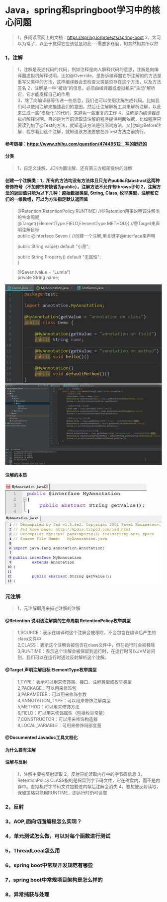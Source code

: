 # Java，spring和springboot学习中的核心问题
>1，多阅读官网上的文档：https://spring.io/projects/spring-boot
>2，太习以为常了，以至于觉得它应该就是如此---需要多琢磨，知其然知其所以然

### 1，注解
>1，注解是表述代码的代码，例如注释是向人解释代码的意思，注解是向编译器虚拟机解释说明，比如@Override，是告诉编译器它所注解的的方法是重写父类中的方法，这样编译器会去检查父类是否存在这个方法，以及方法签名
>2，注解是一种”被动“的信息，必须由编译器或虚拟机来“主动”解析它，它才能发挥自己的作用                       
>3，除了向编译器等传递一些信息，我们也可以使用注解生成代码。比如我们可以使用注解来描述我们的意图，然后让注解解析工具来解析注解，以此来生成一些”模板化“的代码，来避免一些重复的工作
>4，注解是向编译器虚拟机解释说明，目的是为当前读取该注解的程序提供判断依据，比如程序只要读到加了@Test的方法，就知道该方法是待测试方法，又比如@Before注解，程序看到这个注解，就知道该方法要放在@Test方法之前执行。               

#### 参考链接：https://www.zhihu.com/question/47449512　写的挺好的

#### 分类
>1，自定义注解、JDK内置注解、还有第三方框架提供的注解

#### 创建一个注解类：1，所有的方法均没有方法体且只允许public和abstract这两种修饰符号（不加修饰符缺省为public），注解方法不允许有throws子句 2，注解方法的返回值只能为以下几种：原始数据类型, String, Class, 枚举类型，注解和它们的一维数组，可以为方法指定默认返回值               
>@Retention(RetentionPolicy.RUNTIME) //@Retention用来说明该注解类的生命周期                 
>@Target({ElementType.FIELD,ElementType.METHOD}) //@Target来声明注解目标              
>public @interface Seven { //创建一个注解,用关键字@interface来声明            
>          
>    public String value() default "小黑";            
>            
>    public String Property() default "无属性";          
>}             


>@Seven(value = "Lumia")         
>private String name;               

![Alt text](./注解引用.jpg "注解引用")
![Alt text](./读取注解.jpg "读取注解")

#### 注解的本质
![Alt text](./注解的本质-注解定义.jpg "注解的本质-注解定义")
![Alt text](./注解的本质-注解的反编译.jpg "注解的本质-注解的反编译")


### 元注解
>1，元注解即用来描述注解的注解

#### @Retention 说明该注解类的生命周期 RetentionPolicy枚举类型
>1,SOURCE：表示在编译时这个注解会被移除，不会包含在编译后产生的class文件中               
>2,CLASS：表示这个注解会被包含在class文件中，但在运行时会被移除            
>3,RUNTIME：表示这个注解会被保留到运行时，在运行时可以JVM访问到，我们可以在运行时通过反射解析这个注解。                   

#### @Target 声明注解目标 ElementType枚举类型
>1,TYPE：表示可以用来修饰类、接口、注解类型或枚举类型             
>2,PACKAGE：可以用来修饰包           
>3,PARAMETER：可以用来修饰参数           
>4,ANNOTATION_TYPE：可以用来修饰注解类型             
>5,METHOD：可以用来修饰方法           
>6,FIELD：可以用来修饰属性（包括枚举常量）           
>7,CONSTRUCTOR：可以用来修饰构造器              
>8,LOCAL_VARIABLE：可用来修饰局部变量               

#### @Documented Javadoc工具文档化



#### 为什么要有注解
>            
#### 注解与反射
>1，注解主要被反射读取
>2，反射只能读取内存中的字节码信息
>3，RetentionPolicy.CLASS指的是保留到字节码文件，它在磁盘内，而不是内存中。虚拟机将字节码文件加载进内存后注解会消失
>4，要想被反射读取，保留策略只能用RUNTIME，即运行时仍可读取


### 2，反射

### 3，AOP,面向切面编程怎么实现？

### 4，单元测试怎么做，可以对每个函数进行测试

### 5，ThreadLocal怎么用

### 6，spring boot中常规开发规范有哪些

### 7，spring boot中常规项目架构是怎么样的

### 8，异常捕获与处理


